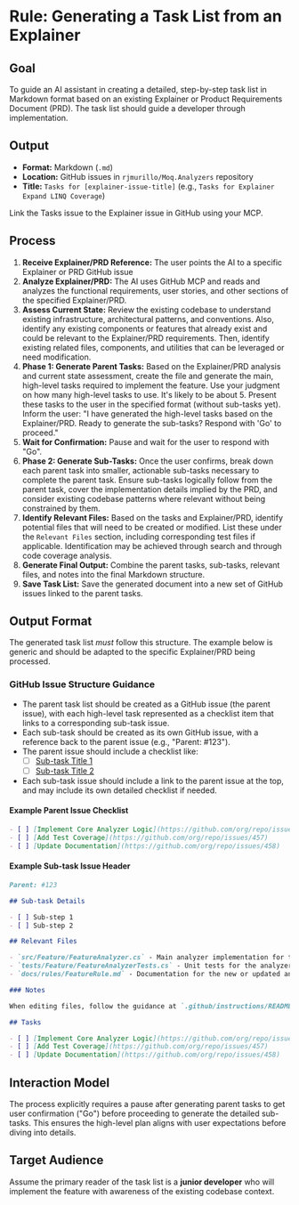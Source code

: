 # Rule: Generating a Task List from an Explainer

## Goal

To guide an AI assistant in creating a detailed, step-by-step task list in Markdown format based on an existing Explainer or Product Requirements Document (PRD). The task list should guide a developer through implementation.

## Output

- **Format:** Markdown (`.md`)
- **Location:** GitHub issues in `rjmurillo/Moq.Analyzers` repository
- **Title:** `Tasks for [explainer-issue-title]` (e.g., `Tasks for Explainer Expand LINQ Coverage`)

Link the Tasks issue to the Explainer issue in GitHub using your MCP.

## Process

1. **Receive Explainer/PRD Reference:** The user points the AI to a specific Explainer or PRD GitHub issue
2. **Analyze Explainer/PRD:** The AI uses GitHub MCP and reads and analyzes the functional requirements, user stories, and other sections of the specified Explainer/PRD.
3. **Assess Current State:** Review the existing codebase to understand existing infrastructure, architectural patterns, and conventions. Also, identify any existing components or features that already exist and could be relevant to the Explainer/PRD requirements. Then, identify existing related files, components, and utilities that can be leveraged or need modification.
4. **Phase 1: Generate Parent Tasks:** Based on the Explainer/PRD analysis and current state assessment, create the file and generate the main, high-level tasks required to implement the feature. Use your judgment on how many high-level tasks to use. It's likely to be about 5. Present these tasks to the user in the specified format (without sub-tasks yet). Inform the user: "I have generated the high-level tasks based on the Explainer/PRD. Ready to generate the sub-tasks? Respond with 'Go' to proceed."
5. **Wait for Confirmation:** Pause and wait for the user to respond with "Go".
6. **Phase 2: Generate Sub-Tasks:** Once the user confirms, break down each parent task into smaller, actionable sub-tasks necessary to complete the parent task. Ensure sub-tasks logically follow from the parent task, cover the implementation details implied by the PRD, and consider existing codebase patterns where relevant without being constrained by them.
7. **Identify Relevant Files:** Based on the tasks and Explainer/PRD, identify potential files that will need to be created or modified. List these under the `Relevant Files` section, including corresponding test files if applicable. Identification may be achieved through search and through code coverage analysis.
8. **Generate Final Output:** Combine the parent tasks, sub-tasks, relevant files, and notes into the final Markdown structure.
9. **Save Task List:** Save the generated document into a new set of GitHub issues linked to the parent tasks.

## Output Format

The generated task list _must_ follow this structure. The example below is generic and should be adapted to the specific Explainer/PRD being processed.

### GitHub Issue Structure Guidance

- The parent task list should be created as a GitHub issue (the parent issue), with each high-level task represented as a checklist item that links to a corresponding sub-task issue.
- Each sub-task should be created as its own GitHub issue, with a reference back to the parent issue (e.g., "Parent: #123").
- The parent issue should include a checklist like:
  - [ ] [Sub-task Title 1](https://github.com/org/repo/issues/456)
  - [ ] [Sub-task Title 2](https://github.com/org/repo/issues/457)
- Each sub-task issue should include a link to the parent issue at the top, and may include its own detailed checklist if needed.

#### Example Parent Issue Checklist

```markdown
- [ ] [Implement Core Analyzer Logic](https://github.com/org/repo/issues/456)
- [ ] [Add Test Coverage](https://github.com/org/repo/issues/457)
- [ ] [Update Documentation](https://github.com/org/repo/issues/458)
```

#### Example Sub-task Issue Header

```markdown
Parent: #123

## Sub-task Details

- [ ] Sub-step 1
- [ ] Sub-step 2
```

```markdown
## Relevant Files

- `src/Feature/FeatureAnalyzer.cs` - Main analyzer implementation for the feature described in the explainer/PRD.
- `tests/Feature/FeatureAnalyzerTests.cs` - Unit tests for the analyzer logic.
- `docs/rules/FeatureRule.md` - Documentation for the new or updated analyzer rule.

### Notes

When editing files, follow the guidance at `.github/instructions/README.md` to determine appropriate instructions for specific files.

## Tasks

- [ ] [Implement Core Analyzer Logic](https://github.com/org/repo/issues/456)
- [ ] [Add Test Coverage](https://github.com/org/repo/issues/457)
- [ ] [Update Documentation](https://github.com/org/repo/issues/458)
```

## Interaction Model

The process explicitly requires a pause after generating parent tasks to get user confirmation ("Go") before proceeding to generate the detailed sub-tasks. This ensures the high-level plan aligns with user expectations before diving into details.

## Target Audience

Assume the primary reader of the task list is a **junior developer** who will implement the feature with awareness of the existing codebase context.
